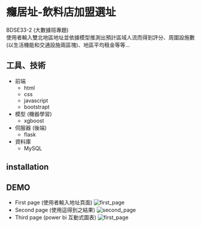 # 癮居址-飲料店加盟選址
BDSE33-2 (大數據班專題)    
使用者輸入雙北地區地址並依據模型推測出預計區域人流而得到評分、周圍設施數(以生活機能和交通設施兩區塊)、地區平均租金等等...

 
## 工具、技術  
  - 前端
    - html
    - css
    - javascript
    - bootstrapt
  - 模型 (機器學習)
    - xgboost
  - 伺服器 (後端)
    - flask
  - 資料庫
    - MySQL

## installation 


## DEMO
- First page (使用者輸入地址頁面)
  ![first_page](C:/Users/Wilson/Downloads/pic_of_final_demo/first_page.png)
- Second page (使用這得到之結果)
  ![second_page](C:/Users/Wilson/Downloads/pic_of_final_demo/page2.gif)
- Third page (power bi 互動式圖表)
  ![first_page](C:/Users/Wilson/Downloads/pic_of_final_demo/third_page.png)
